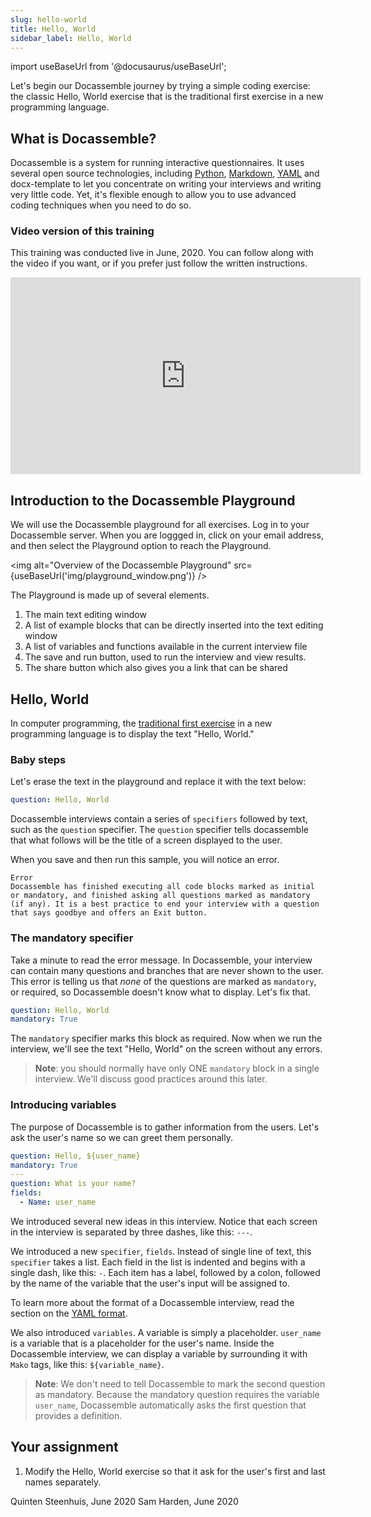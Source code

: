 ```yaml
---
slug: hello-world
title: Hello, World
sidebar_label: Hello, World
---
```

import useBaseUrl from '@docusaurus/useBaseUrl';


Let's begin our Docassemble journey by trying a simple coding exercise: the classic
Hello, World exercise that is the traditional first exercise in a new programming
language.

## What is Docassemble?

Docassemble is a system for running interactive questionnaires. It uses several
open source technologies, including [Python](/docs/python.md), [Markdown](/docs/markdown.md), [YAML](/docs/yaml.md) and docx-template to
let you concentrate on writing your interviews and writing very little code.
Yet, it's flexible enough to allow you to use advanced coding techniques when
you need to do so.

### Video version of this training

This training was conducted live in June, 2020. You can follow
along with the video if you want, or if you prefer just follow the 
written instructions.

<iframe width="560" height="315" src="https://www.youtube.com/embed/Lsh_2qmTSAw" frameborder="0" allow="accelerometer; autoplay; clipboard-write; encrypted-media; gyroscope; picture-in-picture" allowfullscreen></iframe>

## Introduction to the Docassemble Playground

We will use the Docassemble playground for all exercises. Log in to your
Docassemble server. When you are loggged
in, click on your email address, and then select the Playground option to reach the
Playground.

<img alt="Overview of the Docassemble Playground" src={useBaseUrl('img/playground_window.png')} />

The Playground is made up of several elements.

1. The main text editing window
1. A list of example blocks that can be directly inserted into the text editing window
1. A list of variables and functions available in the current interview file
1. The save and run button, used to run the interview and view results.
1. The share button which also gives you a link that can be shared 

## Hello, World

In computer programming, the [traditional first
exercise](https://en.wikipedia.org/wiki/%22Hello,_World!%22_program) in a new
programming language is to display the text "Hello, World."

### Baby steps

Let's erase the text in the playground and replace it with the text below:

```yaml
question: Hello, World
```

Docassemble interviews contain a series of `specifiers` followed by text, such
as the `question` specifier. The `question` specifier tells docassemble that
what follows will be the title of a screen displayed to the user.

When you save and then run this sample, you will notice an error.

```
Error
Docassemble has finished executing all code blocks marked as initial or mandatory, and finished asking all questions marked as mandatory (if any). It is a best practice to end your interview with a question that says goodbye and offers an Exit button.
```

### The mandatory specifier
Take a minute to read the error message. In Docassemble, your interview can
contain many questions and branches that are never shown to the user. This error
is telling us that _none_ of the questions are marked as `mandatory`, or
required, so Docassemble doesn't know what to display. Let's fix that.

```yaml
question: Hello, World
mandatory: True
```

The `mandatory` specifier marks this block as required. Now when we run the
interview, we'll see the text "Hello, World" on the screen without any errors.

> **Note**: you should normally have only ONE `mandatory` block in a single
> interview. We'll discuss good practices around this later.

### Introducing variables

The purpose of Docassemble is to gather information from the users. Let's ask
the user's name so we can greet them personally.

```yaml
question: Hello, ${user_name}
mandatory: True
---
question: What is your name?
fields:
  - Name: user_name
```

We introduced several new ideas in this interview. Notice that each screen in
the interview is separated by three dashes, like this: `---`.

We introduced a new `specifier`, `fields`. Instead of single line of text, this
`specifier` takes a list. Each field in the list is indented and begins with a
single dash, like this: `-`. Each item has a label, followed by a colon,
followed by the name of the variable that the user's input will be assigned to.

To learn more about the format of a Docassemble interview, read the section on
the [YAML format](yaml.md).

We also introduced `variables`. A variable is simply a placeholder. `user_name`
is a variable that is a placeholder for the user's name. Inside the Docassemble
interview, we can display a variable by surrounding it with `Mako` tags, like
this: `${variable_name}`.

> **Note**: We don't need to tell Docassemble to mark the second question as
> mandatory. Because the mandatory question requires the variable `user_name`,
> Docassemble automatically asks the first question that provides a definition.

## Your assignment

1. Modify the Hello, World exercise so that it ask for the user's first and last
   names separately.

Quinten Steenhuis, June 2020
Sam Harden, June 2020
